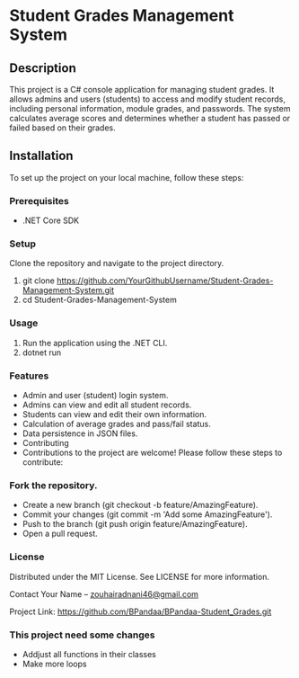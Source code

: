 
# Student Grades Management System

## Description
This project is a C# console application for managing student grades. It allows admins and users (students) to access and modify student records, including personal information, module grades, and passwords. The system calculates average scores and determines whether a student has passed or failed based on their grades.

## Installation
To set up the project on your local machine, follow these steps:

### Prerequisites
- .NET Core SDK

### Setup
Clone the repository and navigate to the project directory.

1. git clone https://github.com/YourGithubUsername/Student-Grades-Management-System.git
2. cd Student-Grades-Management-System

### Usage
1. Run the application using the .NET CLI.
2. dotnet run

### Features
- Admin and user (student) login system.
- Admins can view and edit all student records.
- Students can view and edit their own information.
- Calculation of average grades and pass/fail status.
- Data persistence in JSON files.
- Contributing
- Contributions to the project are welcome! Please follow these steps to contribute:

### Fork the repository.
- Create a new branch (git checkout -b feature/AmazingFeature).
- Commit your changes (git commit -m 'Add some AmazingFeature').
- Push to the branch (git push origin feature/AmazingFeature).
- Open a pull request.

### License
Distributed under the MIT License. See LICENSE for more information.

Contact
Your Name – zouhairadnani46@gmail.com

Project Link: https://github.com/BPandaa/BPandaa-Student_Grades.git

### This project need some changes
- Addjust all functions in their classes
- Make  more loops
